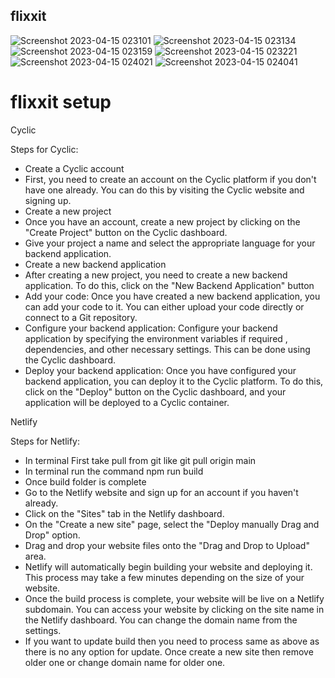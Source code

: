 ## flixxit 

![Screenshot 2023-04-15 023101](https://user-images.githubusercontent.com/116428639/232177284-b3f7de45-0f91-4c3e-8ed8-4218f9a42a6d.png)
![Screenshot 2023-04-15 023134](https://user-images.githubusercontent.com/116428639/232177291-c6073f16-7f85-4b4b-8539-eadf6a491e86.png)
![Screenshot 2023-04-15 023159](https://user-images.githubusercontent.com/116428639/232177295-baf6f256-756a-4f8b-87b6-5162a6735328.png)
![Screenshot 2023-04-15 023221](https://user-images.githubusercontent.com/116428639/232177302-f91b8943-28f1-414e-8ac2-e35047e501c1.png)
![Screenshot 2023-04-15 024021](https://user-images.githubusercontent.com/116428639/232177307-0df8f74e-7b39-4bc7-9809-f5cc6682d046.png)
![Screenshot 2023-04-15 024041](https://user-images.githubusercontent.com/116428639/232177312-b3a5a9dc-b7f0-478a-8d59-e236e38a6f7c.png)


# flixxit setup

Cyclic

Steps for Cyclic:
- Create a Cyclic account
- First, you need to create an account on the Cyclic platform if you don't have one already. You can do this by visiting the Cyclic website and signing up.
- Create a new project
- Once you have an account, create a new project by clicking on the "Create Project" button on the Cyclic dashboard. 
- Give your project a name and select the appropriate language for your backend application.
- Create a new backend application
- After creating a new project, you need to create a new backend application. To do this, click on the "New Backend Application" button
- Add your code: Once you have created a new backend application, you can add your code to it. You can either upload your code directly or connect to a Git repository.
- Configure your backend application: Configure your backend application by specifying the environment variables if required , dependencies, and other necessary settings. This can be done using the Cyclic dashboard.
- Deploy your backend application: Once you have configured your backend application, you can deploy it to the Cyclic platform. To do this, click on the "Deploy" button on the Cyclic dashboard, and your application will be deployed to a Cyclic container.

Netlify

Steps for Netlify:
- In terminal First take pull from git like git pull origin main
- In terminal run the command npm run build
- Once build folder is complete
- Go to the Netlify website and sign up for an account if you haven't already.
- Click on the "Sites" tab in the Netlify dashboard.
- On the "Create a new site" page, select the "Deploy manually Drag and Drop" option.
- Drag and drop your website files onto the "Drag and Drop to Upload" area.
- Netlify will automatically begin building your website and deploying it. This process may take a few minutes depending on the size of your website.
- Once the build process is complete, your website will be live on a Netlify subdomain. 
You can access your website by clicking on the site name in the Netlify dashboard. You can change the domain name from the settings.
- If you want to update build then you need to process same as above as there is no any option for update. Once create a new site then remove older one or change domain name for older one.




